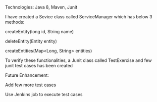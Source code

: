 Technologies:
Java 8,
Maven,
Junit

I have created a Sevice class called ServiceManager which has below 3 methods:

createEntity(long id, String name)

deleteEntity(Entity entity)

createEntities(Map<Long, String> entities)



To verify these functionalities, a Junit class called TestExercise and few junit test cases has been created




Future Enhancement:

Add few more test cases

Use Jenkins job to execute test cases
